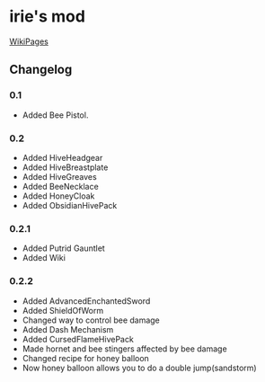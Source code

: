 ﻿irie's mod
==========
[WikiPages](https://github.com/mikrono/iriesmod/wiki)
## Changelog
### 0.1
- Added Bee Pistol.
### 0.2
- Added HiveHeadgear
- Added HiveBreastplate
- Added HiveGreaves
- Added BeeNecklace
- Added HoneyCloak
- Added ObsidianHivePack
### 0.2.1
- Added Putrid Gauntlet
- Added Wiki
### 0.2.2
- Added AdvancedEnchantedSword
- Added ShieldOfWorm
- Changed way to control bee damage
- Added Dash Mechanism
- Added CursedFlameHivePack
- Made hornet and bee stingers affected by bee damage
- Changed recipe for honey balloon
- Now honey balloon allows you to do a double jump(sandstorm)
